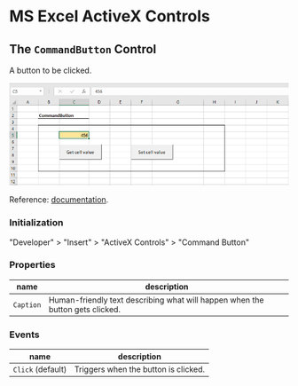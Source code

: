 # MS Excel ActiveX Controls

## The `CommandButton` Control

A button to be clicked.

![a screenshot of an excel worksheet with two buttons which read "Get cell value" and "Set cell value", respectively.](command-button.png)

Reference: [documentation](https://msdn.microsoft.com/en-us/VBA/Language-Reference-VBA/articles/commandbutton-control).

### Initialization

"Developer" > "Insert" > "ActiveX Controls" > "Command Button"

### Properties

name | description
--- | ---
`Caption` | Human-friendly text describing what will happen when the button gets clicked.

### Events

name | description
--- | ---
`Click` (default) | Triggers when the button is clicked.
